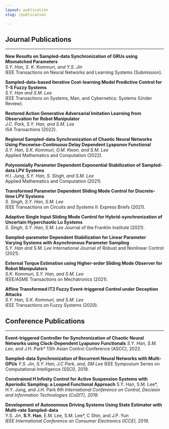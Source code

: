 ```yaml
---
layout: publication
slug: /publication

---
```


## Journal Publications
___
**New Results on Sampled-data Synchronization of GRUs using Mismatched Parameters**  
*S.Y. Han, S. K. Kommuri, and Y.S. Jin*    
IEEE Transactions on Neural Networks and Learning Systems (Submission).

**Sampled-data-based Iterative Cost-learning Model Predictive Control for T-S Fuzzy Systems**  
*S.Y. Han and S.M. Lee*    
IEEE Transactions on Systems, Man, and Cybernetics: Systems (Under Review).

**Restored Action Generative Adversarial Imitation Learning from Observation for Robot Manipulator**  
*J.C. Park, S.Y. Han, and S.M. Lee*  
ISA Transactions (2022).

**Regional Sampled-data Synchronization of Chaotic Neural Networks Using Piecewise-Continuous Delay Dependent Lyapunov Functional**  
*S.Y. Han, S.K. Kommuri, O.M. Kwon, and S.M. Lee*  
Applied Mathematics and Computation (2022).

**Polynomially Parameter Dependent Exponential Stabilization of Sampled-data LPV Systems**  
*H.I. Jung, S.Y. Han, S. Singh, and S.M. Lee*  
Applied Mathematics and Computation (2021).

**Transformed Parameter Dependent Sliding Mode Control for Discrete-time LPV Systems**  
*S. Singh, S.Y. Han, S.M. Lee*    
IEEE Transactions on Circuits and Systems II: Express Briefs (2021).

**Adaptive Single Input Sliding Mode Control for Hybrid-synchronization of Uncertain Hyperchaotic Lu Systems**  
*S. Singh, S.Y. Han, S.M. Lee*
Journal of the Franklin Institute (2021).

**Sampled-parameter Dependent Stabilization for Linear Parameter Varying Systems with Asynchronous Parameter Sampling**  
*S.Y. Han and S.M. Lee*
International Journal of Robust and Nonlinear Control (2021).

**External Torque Estimation using Higher-order Sliding Mode Observer for Robot Manipulators**  
*S.K. Kommuri, S.Y. Han, and S.M. Lee*   
IEEE/ASME Transactions on Mechatronics (2021).

**Affine Transformed IT2 Fuzzy Event-triggered Control under Deception Attacks**  
*S.Y. Han, S.K. Kommuri, and S.M. Lee*   
IEEE Transactions on Fuzzy Systems (2020). 

## Conference Publications
___
**Event-triggered Controller for Synchronization of Chaotic Neural Networks using Clock-Dependent Lyapunov Functionals**
*S.Y. Han, S.M. Lee*, and J.H. Park*
13th Asian Control Conference (ASCC), 2022.

**Sampled-data Synchronization of Recurrent Neural Networks with Multi-GPUs**
*Y.S. Jin, S.Y. Han, J.C Park, and, SM Lee*
IEEE Symposium Series on Computational Intelligence (SSCI), 2019.

**Constrained H Infinity Control for Active Suspension Systems with Aperiodic Sampling: a Looped Functional Approach**
S.Y. Han, S.M. Lee*, H.Y. Jung, and J.H. Park
*6th International Conference on Control, Decision and Information Technologies (CoDIT), 2019.*

**Development of Autonomous Driving Systems Using State Estimator with Multi-rate Sampled-data**  
Y.S. Jin, <strong>S.Y. Han</strong>, E.M. Lee, S.M. Lee*, C Shin, and J.P. Yun  
*IEEE International Conference on Consumer Electronics (ICCE), 2019.*

<br />
<br />
